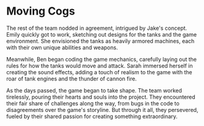 # Moving Cogs

The rest of the team nodded in agreement, intrigued by Jake's concept. Emily quickly got to work, sketching out designs for the tanks and the game environment. She envisioned the tanks as heavily armored machines, each with their own unique abilities and weapons.

Meanwhile, Ben began coding the game mechanics, carefully laying out the rules for how the tanks would move and attack. Sarah immersed herself in creating the sound effects, adding a touch of realism to the game with the roar of tank engines and the thunder of cannon fire.

As the days passed, the game began to take shape. The team worked tirelessly, pouring their hearts and souls into the project. They encountered their fair share of challenges along the way, from bugs in the code to disagreements over the game's storyline. But through it all, they persevered, fueled by their shared passion for creating something extraordinary.